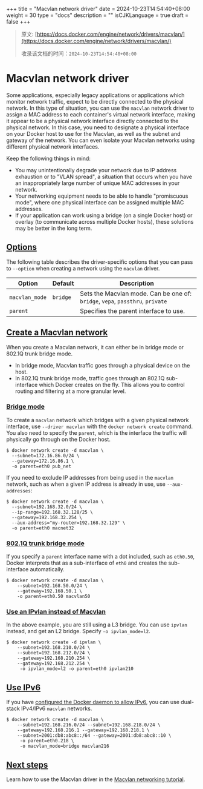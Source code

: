 +++
title = "Macvlan network driver"
date = 2024-10-23T14:54:40+08:00
weight = 30
type = "docs"
description = ""
isCJKLanguage = true
draft = false
+++

> 原文: [https://docs.docker.com/engine/network/drivers/macvlan/](https://docs.docker.com/engine/network/drivers/macvlan/)
>
> 收录该文档的时间：`2024-10-23T14:54:40+08:00`

# Macvlan network driver

Some applications, especially legacy applications or applications which monitor network traffic, expect to be directly connected to the physical network. In this type of situation, you can use the `macvlan` network driver to assign a MAC address to each container's virtual network interface, making it appear to be a physical network interface directly connected to the physical network. In this case, you need to designate a physical interface on your Docker host to use for the Macvlan, as well as the subnet and gateway of the network. You can even isolate your Macvlan networks using different physical network interfaces.

Keep the following things in mind:

- You may unintentionally degrade your network due to IP address exhaustion or to "VLAN spread", a situation that occurs when you have an inappropriately large number of unique MAC addresses in your network.
- Your networking equipment needs to be able to handle "promiscuous mode", where one physical interface can be assigned multiple MAC addresses.
- If your application can work using a bridge (on a single Docker host) or overlay (to communicate across multiple Docker hosts), these solutions may be better in the long term.

## [Options](https://docs.docker.com/engine/network/drivers/macvlan/#options)

The following table describes the driver-specific options that you can pass to `--option` when creating a network using the `macvlan` driver.

| Option         | Default  | Description                                                  |
| -------------- | -------- | ------------------------------------------------------------ |
| `macvlan_mode` | `bridge` | Sets the Macvlan mode. Can be one of: `bridge`, `vepa`, `passthru`, `private` |
| `parent`       |          | Specifies the parent interface to use.                       |

## [Create a Macvlan network](https://docs.docker.com/engine/network/drivers/macvlan/#create-a-macvlan-network)

When you create a Macvlan network, it can either be in bridge mode or 802.1Q trunk bridge mode.

- In bridge mode, Macvlan traffic goes through a physical device on the host.
- In 802.1Q trunk bridge mode, traffic goes through an 802.1Q sub-interface which Docker creates on the fly. This allows you to control routing and filtering at a more granular level.

### [Bridge mode](https://docs.docker.com/engine/network/drivers/macvlan/#bridge-mode)

To create a `macvlan` network which bridges with a given physical network interface, use `--driver macvlan` with the `docker network create` command. You also need to specify the `parent`, which is the interface the traffic will physically go through on the Docker host.



```console
$ docker network create -d macvlan \
  --subnet=172.16.86.0/24 \
  --gateway=172.16.86.1 \
  -o parent=eth0 pub_net
```

If you need to exclude IP addresses from being used in the `macvlan` network, such as when a given IP address is already in use, use `--aux-addresses`:



```console
$ docker network create -d macvlan \
  --subnet=192.168.32.0/24 \
  --ip-range=192.168.32.128/25 \
  --gateway=192.168.32.254 \
  --aux-address="my-router=192.168.32.129" \
  -o parent=eth0 macnet32
```

### [802.1Q trunk bridge mode](https://docs.docker.com/engine/network/drivers/macvlan/#8021q-trunk-bridge-mode)

If you specify a `parent` interface name with a dot included, such as `eth0.50`, Docker interprets that as a sub-interface of `eth0` and creates the sub-interface automatically.



```console
$ docker network create -d macvlan \
    --subnet=192.168.50.0/24 \
    --gateway=192.168.50.1 \
    -o parent=eth0.50 macvlan50
```

### [Use an IPvlan instead of Macvlan](https://docs.docker.com/engine/network/drivers/macvlan/#use-an-ipvlan-instead-of-macvlan)

In the above example, you are still using a L3 bridge. You can use `ipvlan` instead, and get an L2 bridge. Specify `-o ipvlan_mode=l2`.



```console
$ docker network create -d ipvlan \
    --subnet=192.168.210.0/24 \
    --subnet=192.168.212.0/24 \
    --gateway=192.168.210.254 \
    --gateway=192.168.212.254 \
     -o ipvlan_mode=l2 -o parent=eth0 ipvlan210
```

## [Use IPv6](https://docs.docker.com/engine/network/drivers/macvlan/#use-ipv6)

If you have [configured the Docker daemon to allow IPv6](https://docs.docker.com/engine/daemon/ipv6/), you can use dual-stack IPv4/IPv6 `macvlan` networks.



```console
$ docker network create -d macvlan \
    --subnet=192.168.216.0/24 --subnet=192.168.218.0/24 \
    --gateway=192.168.216.1 --gateway=192.168.218.1 \
    --subnet=2001:db8:abc8::/64 --gateway=2001:db8:abc8::10 \
     -o parent=eth0.218 \
     -o macvlan_mode=bridge macvlan216
```

## [Next steps](https://docs.docker.com/engine/network/drivers/macvlan/#next-steps)

Learn how to use the Macvlan driver in the [Macvlan networking tutorial](https://docs.docker.com/engine/network/tutorials/macvlan/).
